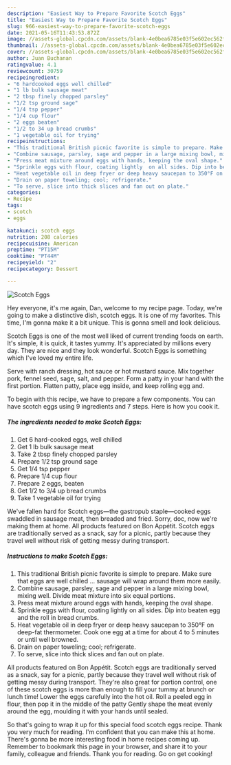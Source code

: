 ```yaml
---
description: "Easiest Way to Prepare Favorite Scotch Eggs"
title: "Easiest Way to Prepare Favorite Scotch Eggs"
slug: 966-easiest-way-to-prepare-favorite-scotch-eggs
date: 2021-05-16T11:43:53.872Z
image: //assets-global.cpcdn.com/assets/blank-4e0bea6785e03f5e602ec562f230caae08da540cada707380b4fe1bbebba43da.png
thumbnail: //assets-global.cpcdn.com/assets/blank-4e0bea6785e03f5e602ec562f230caae08da540cada707380b4fe1bbebba43da.png
cover: //assets-global.cpcdn.com/assets/blank-4e0bea6785e03f5e602ec562f230caae08da540cada707380b4fe1bbebba43da.png
author: Juan Buchanan
ratingvalue: 4.1
reviewcount: 30759
recipeingredient:
- "6 hardcooked eggs well chilled"
- "1 lb bulk sausage meat"
- "2 tbsp finely chopped parsley"
- "1/2 tsp ground sage"
- "1/4 tsp pepper"
- "1/4 cup flour"
- "2 eggs beaten"
- "1/2 to 34 up bread crumbs"
- "1 vegetable oil for trying"
recipeinstructions:
- "This traditional British picnic favorite is simple to prepare. Make sure that eggs are well chilled ... sausage will wrap around them more easily."
- "Combine sausage, parsley, sage and pepper in a large mixing bowl, mixing well. Divide meat mixture into six equal portions."
- "Press meat mixture around eggs with hands, keeping the oval shape."
- "Sprinkle eggs with flour, coating lightly  on all sides. Dip into beaten egg and the roll in bread crumbs."
- "Heat vegetable oil in deep fryer or deep heavy saucepan to 350°F on deep-fat thermometer. Cook one egg at a time for about 4 to 5 minutes or until well browned."
- "Drain on paper toweling; cool; refrigerate."
- "To serve, slice into thick slices and fan out on plate."
categories:
- Recipe
tags:
- scotch
- eggs

katakunci: scotch eggs 
nutrition: 208 calories
recipecuisine: American
preptime: "PT15M"
cooktime: "PT44M"
recipeyield: "2"
recipecategory: Dessert

---
```



![Scotch Eggs](//assets-global.cpcdn.com/assets/blank-4e0bea6785e03f5e602ec562f230caae08da540cada707380b4fe1bbebba43da.png)

Hey everyone, it's me again, Dan, welcome to my recipe page. Today, we're going to make a distinctive dish, scotch eggs. It is one of my favorites. This time, I'm gonna make it a bit unique. This is gonna smell and look delicious.

Scotch Eggs is one of the most well liked of current trending foods on earth. It's simple, it is quick, it tastes yummy. It's appreciated by millions every day. They are nice and they look wonderful. Scotch Eggs is something which I've loved my entire life.

Serve with ranch dressing, hot sauce or hot mustard sauce. Mix together pork, fennel seed, sage, salt, and pepper. Form a patty in your hand with the first portion. Flatten patty, place egg inside, and keep rolling egg and.


To begin with this recipe, we have to prepare a few components. You can have scotch eggs using 9 ingredients and 7 steps. Here is how you cook it.

<!--inarticleads1-->

##### The ingredients needed to make Scotch Eggs:

1. Get 6 hard-cooked eggs, well chilled
1. Get 1 lb bulk sausage meat
1. Take 2 tbsp finely chopped parsley
1. Prepare 1/2 tsp ground sage
1. Get 1/4 tsp pepper
1. Prepare 1/4 cup flour
1. Prepare 2 eggs, beaten
1. Get 1/2 to 3/4 up bread crumbs
1. Take 1 vegetable oil for trying


We&#39;ve fallen hard for Scotch eggs—the gastropub staple—cooked eggs swaddled in sausage meat, then breaded and fried. Sorry, doc, now we&#39;re making them at home. All products featured on Bon Appétit. Scotch eggs are traditionally served as a snack, say for a picnic, partly because they travel well without risk of getting messy during transport. 

<!--inarticleads2-->

##### Instructions to make Scotch Eggs:

1. This traditional British picnic favorite is simple to prepare. Make sure that eggs are well chilled ... sausage will wrap around them more easily.
1. Combine sausage, parsley, sage and pepper in a large mixing bowl, mixing well. Divide meat mixture into six equal portions.
1. Press meat mixture around eggs with hands, keeping the oval shape.
1. Sprinkle eggs with flour, coating lightly  on all sides. Dip into beaten egg and the roll in bread crumbs.
1. Heat vegetable oil in deep fryer or deep heavy saucepan to 350°F on deep-fat thermometer. Cook one egg at a time for about 4 to 5 minutes or until well browned.
1. Drain on paper toweling; cool; refrigerate.
1. To serve, slice into thick slices and fan out on plate.


All products featured on Bon Appétit. Scotch eggs are traditionally served as a snack, say for a picnic, partly because they travel well without risk of getting messy during transport. They&#39;re also great for portion control, one of these scotch eggs is more than enough to fill your tummy at brunch or lunch time! Lower the eggs carefully into the hot oil. Roll a peeled egg in flour, then pop it in the middle of the patty Gently shape the meat evenly around the egg, moulding it with your hands until sealed. 

So that's going to wrap it up for this special food scotch eggs recipe. Thank you very much for reading. I'm confident that you can make this at home. There's gonna be more interesting food in home recipes coming up. Remember to bookmark this page in your browser, and share it to your family, colleague and friends. Thank you for reading. Go on get cooking!
